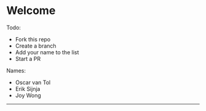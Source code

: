 # Welcome

Todo:
- Fork this repo
- Create a branch
- Add your name to the list 
- Start a PR

Names:
- Oscar van Tol
- Erik Sijnja
- Joy Wong

-----

